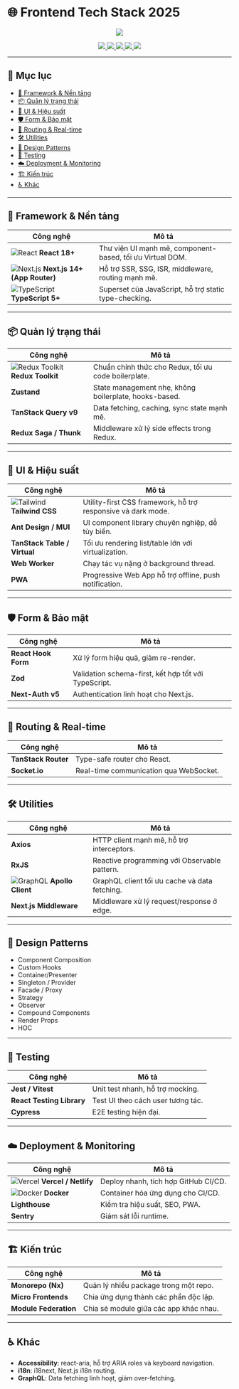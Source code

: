 # 🌐 Frontend Tech Stack 2025

<p align="center">
  <img src="https://skillicons.dev/icons?i=react,nextjs,typescript,redux,tailwind,materialui,graphql,docker,vercel" />
</p>

<p align="center">
  <a href="https://react.dev" target="_blank">
    <img src="https://img.shields.io/badge/React-18+-61DAFB?style=flat&logo=react&logoColor=white" />
  </a>
  <a href="https://nextjs.org" target="_blank">
    <img src="https://img.shields.io/badge/Next.js-14+-000000?style=flat&logo=next.js&logoColor=white" />
  </a>
  <a href="https://www.typescriptlang.org/" target="_blank">
    <img src="https://img.shields.io/badge/TypeScript-5+-3178C6?style=flat&logo=typescript&logoColor=white" />
  </a>
  <a href="https://tailwindcss.com/" target="_blank">
    <img src="https://img.shields.io/badge/Tailwind%20CSS-3+-06B6D4?style=flat&logo=tailwindcss&logoColor=white" />
  </a>
  <a href="https://redux-toolkit.js.org/" target="_blank">
    <img src="https://img.shields.io/badge/Redux%20Toolkit-%20purple?style=flat&logo=redux&logoColor=white" />
  </a>
</p>

---

## 📑 Mục lục
- [🚀 Framework & Nền tảng](#-framework--nền-tảng)
- [📦 Quản lý trạng thái](#-quản-lý-trạng-thái)
- [🎨 UI & Hiệu suất](#-ui--hiệu-suất)
- [🛡️ Form & Bảo mật](#️-form--bảo-mật)
- [🔗 Routing & Real-time](#-routing--real-time)
- [🛠️ Utilities](#️-utilities)
- [📐 Design Patterns](#-design-patterns)
- [🧪 Testing](#-testing)
- [☁️ Deployment & Monitoring](#️-deployment--monitoring)
- [🏗️ Kiến trúc](#️-kiến-trúc)
- [♿ Khác](#-khác)

---

## 🚀 Framework & Nền tảng
| Công nghệ | Mô tả |
|-----------|-------|
| ![React](https://skillicons.dev/icons?i=react) **React 18+** | Thư viện UI mạnh mẽ, component-based, tối ưu Virtual DOM. |
| ![Next.js](https://skillicons.dev/icons?i=nextjs) **Next.js 14+ (App Router)** | Hỗ trợ SSR, SSG, ISR, middleware, routing mạnh mẽ. |
| ![TypeScript](https://skillicons.dev/icons?i=typescript) **TypeScript 5+** | Superset của JavaScript, hỗ trợ static type-checking. |

---

## 📦 Quản lý trạng thái
| Công nghệ | Mô tả |
|-----------|-------|
| ![Redux Toolkit](https://skillicons.dev/icons?i=redux) **Redux Toolkit** | Chuẩn chính thức cho Redux, tối ưu code boilerplate. |
| **Zustand** | State management nhẹ, không boilerplate, hooks-based. |
| **TanStack Query v9** | Data fetching, caching, sync state mạnh mẽ. |
| **Redux Saga / Thunk** | Middleware xử lý side effects trong Redux. |

---

## 🎨 UI & Hiệu suất
| Công nghệ | Mô tả |
|-----------|-------|
| ![Tailwind](https://skillicons.dev/icons?i=tailwind) **Tailwind CSS** | Utility-first CSS framework, hỗ trợ responsive và dark mode. |
| **Ant Design / MUI** | UI component library chuyên nghiệp, dễ tùy biến. |
| **TanStack Table / Virtual** | Tối ưu rendering list/table lớn với virtualization. |
| **Web Worker** | Chạy tác vụ nặng ở background thread. |
| **PWA** | Progressive Web App hỗ trợ offline, push notification. |

---

## 🛡️ Form & Bảo mật
| Công nghệ | Mô tả |
|-----------|-------|
| **React Hook Form** | Xử lý form hiệu quả, giảm re-render. |
| **Zod** | Validation schema-first, kết hợp tốt với TypeScript. |
| **Next-Auth v5** | Authentication linh hoạt cho Next.js. |

---

## 🔗 Routing & Real-time
| Công nghệ | Mô tả |
|-----------|-------|
| **TanStack Router** | Type-safe router cho React. |
| **Socket.io** | Real-time communication qua WebSocket. |

---

## 🛠️ Utilities
| Công nghệ | Mô tả |
|-----------|-------|
| **Axios** | HTTP client mạnh mẽ, hỗ trợ interceptors. |
| **RxJS** | Reactive programming với Observable pattern. |
| ![GraphQL](https://skillicons.dev/icons?i=graphql) **Apollo Client** | GraphQL client tối ưu cache và data fetching. |
| **Next.js Middleware** | Middleware xử lý request/response ở edge. |

---

## 📐 Design Patterns
- Component Composition
- Custom Hooks
- Container/Presenter
- Singleton / Provider
- Facade / Proxy
- Strategy
- Observer
- Compound Components
- Render Props
- HOC

---

## 🧪 Testing
| Công nghệ | Mô tả |
|-----------|-------|
| **Jest / Vitest** | Unit test nhanh, hỗ trợ mocking. |
| **React Testing Library** | Test UI theo cách user tương tác. |
| **Cypress** | E2E testing hiện đại. |

---

## ☁️ Deployment & Monitoring
| Công nghệ | Mô tả |
|-----------|-------|
| ![Vercel](https://skillicons.dev/icons?i=vercel) **Vercel / Netlify** | Deploy nhanh, tích hợp GitHub CI/CD. |
| ![Docker](https://skillicons.dev/icons?i=docker) **Docker** | Container hóa ứng dụng cho CI/CD. |
| **Lighthouse** | Kiểm tra hiệu suất, SEO, PWA. |
| **Sentry** | Giám sát lỗi runtime. |

---

## 🏗️ Kiến trúc
| Công nghệ | Mô tả |
|-----------|-------|
| **Monorepo (Nx)** | Quản lý nhiều package trong một repo. |
| **Micro Frontends** | Chia ứng dụng thành các phần độc lập. |
| **Module Federation** | Chia sẻ module giữa các app khác nhau. |

---

## ♿ Khác
- **Accessibility**: react-aria, hỗ trợ ARIA roles và keyboard navigation.
- **i18n**: i18next, Next.js i18n routing.
- **GraphQL**: Data fetching linh hoạt, giảm over-fetching.